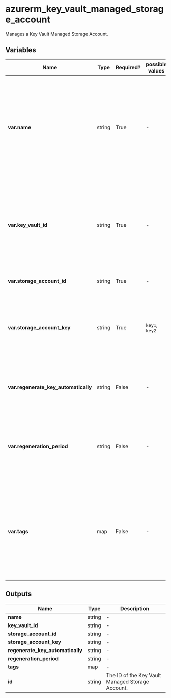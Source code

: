 # azurerm_key_vault_managed_storage_account

Manages a Key Vault Managed Storage Account.

## Variables

| Name | Type | Required? |  possible values |  Description |
| ---- | ---- | --------- |  ----------- | ----------- |
| **var.name** | string | True | -  |  The name which should be used for this Key Vault Managed Storage Account. Changing this forces a new Key Vault Managed Storage Account to be created. | 
| **var.key_vault_id** | string | True | -  |  The ID of the Key Vault where the Managed Storage Account should be created. Changing this forces a new resource to be created. | 
| **var.storage_account_id** | string | True | -  |  The ID of the Storage Account. | 
| **var.storage_account_key** | string | True | `key1`, `key2`  |  Which Storage Account access key that is managed by Key Vault. Possible values are `key1` and `key2`. | 
| **var.regenerate_key_automatically** | string | False | -  |  Should Storage Account access key be regenerated periodically? | 
| **var.regeneration_period** | string | False | -  |  How often Storage Account access key should be regenerated. Value needs to be in [ISO 8601 duration format](https://en.wikipedia.org/wiki/ISO_8601#Durations). | 
| **var.tags** | map | False | -  |  A mapping of tags which should be assigned to the Key Vault Managed Storage Account. Changing this forces a new resource to be created. | 



## Outputs

| Name | Type | Description |
| ---- | ---- | --------- | 
| **name** | string  | - | 
| **key_vault_id** | string  | - | 
| **storage_account_id** | string  | - | 
| **storage_account_key** | string  | - | 
| **regenerate_key_automatically** | string  | - | 
| **regeneration_period** | string  | - | 
| **tags** | map  | - | 
| **id** | string  | The ID of the Key Vault Managed Storage Account. | 